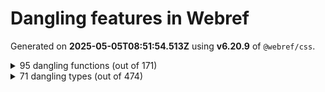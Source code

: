 # Dangling features in Webref

Generated on **2025-05-05T08:51:54.513Z** using **v6.20.9** of `@webref/css`.


<details>
<summary>95 dangling functions (out of 171)</summary>

- [`-webkit-image-set()`](https://drafts.csswg.org/css-images-4/#funcdef--webkit-image-set)
- [`abs()`](https://drafts.csswg.org/css-values-4/#funcdef-abs)
- [`acos()`](https://drafts.csswg.org/css-values-4/#funcdef-acos)
- [`asin()`](https://drafts.csswg.org/css-values-4/#funcdef-asin)
- [`atan()`](https://drafts.csswg.org/css-values-4/#funcdef-atan)
- [`atan2()`](https://drafts.csswg.org/css-values-4/#funcdef-atan2)
- [`calc-mix()`](https://drafts.csswg.org/css-values-5/#funcdef-calc-mix)
- [`calc()`](https://drafts.csswg.org/css-values-4/#funcdef-calc)
- [`circle()`](https://drafts.csswg.org/css-shapes-1/#funcdef-basic-shape-circle) for `<basic-shape>`
- [`clamp()`](https://drafts.csswg.org/css-values-4/#funcdef-clamp)
- [`color-layers()`](https://drafts.csswg.org/css-color-6/#funcdef-color-layers)
- [`container-progress()`](https://drafts.csswg.org/css-values-5/#funcdef-container-progress)
- [`control-value()`](https://drafts.csswg.org/css-forms-1/#funcdef-control-value)
- [`cos()`](https://drafts.csswg.org/css-values-4/#funcdef-cos)
- [`crossorigin()`](https://drafts.csswg.org/css-values-5/#funcdef-request-url-modifier-crossorigin) for `<request-url-modifier>`
- [`ellipse()`](https://drafts.csswg.org/css-shapes-1/#funcdef-basic-shape-ellipse) for `<basic-shape>`
- [`env()`](https://drafts.csswg.org/css-env-1/#funcdef-env)
- [`exp()`](https://drafts.csswg.org/css-values-4/#funcdef-exp)
- [`filter()`](https://drafts.fxtf.org/filter-effects-1/#funcdef-filter)
- [`first-valid()`](https://drafts.csswg.org/css-values-5/#funcdef-first-valid)
- [`fit-content()`](https://drafts.csswg.org/css-grid-2/#funcdef-grid-template-columns-fit-content) for `grid-template-columns`
- [`fit-content()`](https://drafts.csswg.org/css-grid-2/#funcdef-grid-template-columns-fit-content) for `grid-template-rows`
- [`fit-content()`](https://drafts.csswg.org/css-sizing-3/#funcdef-width-fit-content) for `width`
- [`fit-content()`](https://drafts.csswg.org/css-sizing-3/#funcdef-width-fit-content) for `height`
- [`fit-content()`](https://drafts.csswg.org/css-sizing-3/#funcdef-width-fit-content) for `min-width`
- [`fit-content()`](https://drafts.csswg.org/css-sizing-3/#funcdef-width-fit-content) for `min-height`
- [`fit-content()`](https://drafts.csswg.org/css-sizing-3/#funcdef-width-fit-content) for `max-width`
- [`fit-content()`](https://drafts.csswg.org/css-sizing-3/#funcdef-width-fit-content) for `max-height`
- [`hdr-color()`](https://drafts.csswg.org/css-color-hdr-1/#funcdef-hdr-color)
- [`hypot()`](https://drafts.csswg.org/css-values-4/#funcdef-hypot)
- [`ident()`](https://drafts.csswg.org/css-values-5/#funcdef-ident)
- [`if()`](https://drafts.csswg.org/css-values-5/#funcdef-if)
- [`inherit()`](https://drafts.csswg.org/css-values-5/#funcdef-inherit)
- [`integrity()`](https://drafts.csswg.org/css-values-5/#funcdef-request-url-modifier-integrity) for `<request-url-modifier>`
- [`log()`](https://drafts.csswg.org/css-values-4/#funcdef-log)
- [`matrix()`](https://drafts.csswg.org/css-transforms-1/#funcdef-transform-matrix) for `transform`
- [`matrix3d()`](https://drafts.csswg.org/css-transforms-2/#funcdef-matrix3d)
- [`max()`](https://drafts.csswg.org/css-values-4/#funcdef-max)
- [`media-progress()`](https://drafts.csswg.org/css-values-5/#funcdef-media-progress)
- [`media()`](https://drafts.csswg.org/css-conditional-5/#funcdef-media)
- [`min()`](https://drafts.csswg.org/css-values-4/#funcdef-min)
- [`minmax()`](https://drafts.csswg.org/css-grid-2/#funcdef-grid-template-columns-minmax) for `grid-template-columns`
- [`minmax()`](https://drafts.csswg.org/css-grid-2/#funcdef-grid-template-columns-minmax) for `grid-template-rows`
- [`mod()`](https://drafts.csswg.org/css-values-4/#funcdef-mod)
- [`paint()`](https://drafts.css-houdini.org/css-paint-api-1/#funcdef-paint)
- [`path()`](https://drafts.csswg.org/css-shapes-1/#funcdef-basic-shape-path) for `<basic-shape>`
- [`perspective()`](https://drafts.csswg.org/css-transforms-2/#funcdef-perspective)
- [`polygon()`](https://drafts.csswg.org/css-shapes-1/#funcdef-basic-shape-polygon) for `<basic-shape>`
- [`pow()`](https://drafts.csswg.org/css-values-4/#funcdef-pow)
- [`progress()`](https://drafts.csswg.org/css-values-5/#funcdef-progress)
- [`random-item()`](https://drafts.csswg.org/css-values-5/#funcdef-random-item)
- [`random()`](https://drafts.csswg.org/css-values-5/#funcdef-random)
- [`referrerpolicy()`](https://drafts.csswg.org/css-values-5/#funcdef-request-url-modifier-referrerpolicy) for `<request-url-modifier>`
- [`rem()`](https://drafts.csswg.org/css-values-4/#funcdef-rem)
- [`repeat()`](https://drafts.csswg.org/css-gaps-1/#funcdef-repeat-line-color-repeat) for `<repeat-line-color>`
- [`repeat()`](https://drafts.csswg.org/css-gaps-1/#funcdef-repeat-line-color-repeat) for `<auto-repeat-line-color>`
- [`repeat()`](https://drafts.csswg.org/css-gaps-1/#funcdef-repeat-line-color-repeat) for `<repeat-line-style>`
- [`repeat()`](https://drafts.csswg.org/css-gaps-1/#funcdef-repeat-line-color-repeat) for `<auto-repeat-line-style>`
- [`repeat()`](https://drafts.csswg.org/css-gaps-1/#funcdef-repeat-line-color-repeat) for `<repeat-line-width>`
- [`repeat()`](https://drafts.csswg.org/css-gaps-1/#funcdef-repeat-line-color-repeat) for `<auto-repeat-line-width>`
- [`repeat()`](https://drafts.csswg.org/css-grid-2/#funcdef-track-repeat-repeat) for `<track-repeat>`
- [`repeat()`](https://drafts.csswg.org/css-grid-2/#funcdef-track-repeat-repeat) for `<auto-repeat>`
- [`repeat()`](https://drafts.csswg.org/css-grid-2/#funcdef-track-repeat-repeat) for `<fixed-repeat>`
- [`rotate3d()`](https://drafts.csswg.org/css-transforms-2/#funcdef-rotate3d)
- [`rotateX()`](https://drafts.csswg.org/css-transforms-2/#funcdef-rotatex)
- [`rotateY()`](https://drafts.csswg.org/css-transforms-2/#funcdef-rotatey)
- [`rotateZ()`](https://drafts.csswg.org/css-transforms-2/#funcdef-rotatez)
- [`round()`](https://drafts.csswg.org/css-values-4/#funcdef-round)
- [`scale3d()`](https://drafts.csswg.org/css-transforms-2/#funcdef-scale3d)
- [`scaleX()`](https://drafts.csswg.org/css-transforms-2/#funcdef-scalex)
- [`scaleX()`](https://drafts.csswg.org/css-transforms-1/#funcdef-transform-scalex) for `transform`
- [`scaleY()`](https://drafts.csswg.org/css-transforms-2/#funcdef-scaley)
- [`scaleY()`](https://drafts.csswg.org/css-transforms-1/#funcdef-transform-scaley) for `transform`
- [`scaleZ()`](https://drafts.csswg.org/css-transforms-2/#funcdef-scalez)
- [`shape()`](https://drafts.csswg.org/css-shapes-2/#funcdef-shape)
- [`sibling-count()`](https://drafts.csswg.org/css-values-5/#funcdef-sibling-count)
- [`sibling-index()`](https://drafts.csswg.org/css-values-5/#funcdef-sibling-index)
- [`sign()`](https://drafts.csswg.org/css-values-4/#funcdef-sign)
- [`sin()`](https://drafts.csswg.org/css-values-4/#funcdef-sin)
- [`skew()`](https://drafts.csswg.org/css-transforms-1/#funcdef-transform-skew) for `transform`
- [`skewX()`](https://drafts.csswg.org/css-transforms-1/#funcdef-transform-skewx) for `transform`
- [`skewY()`](https://drafts.csswg.org/css-transforms-1/#funcdef-transform-skewy) for `transform`
- [`sqrt()`](https://drafts.csswg.org/css-values-4/#funcdef-sqrt)
- [`superellipse()`](https://drafts.csswg.org/css-borders-4/#funcdef-superellipse)
- [`supports()`](https://drafts.csswg.org/css-conditional-5/#funcdef-supports)
- [`tan()`](https://drafts.csswg.org/css-values-4/#funcdef-tan)
- [`toggle()`](https://drafts.csswg.org/css-values-5/#funcdef-toggle)
- [`transform-mix()`](https://drafts.csswg.org/css-values-5/#funcdef-transform-mix)
- [`translate()`](https://drafts.csswg.org/css-transforms-1/#funcdef-transform-translate) for `transform`
- [`translate3d()`](https://drafts.csswg.org/css-transforms-2/#funcdef-translate3d)
- [`translateX()`](https://drafts.csswg.org/css-transforms-1/#funcdef-transform-translatex) for `transform`
- [`translateY()`](https://drafts.csswg.org/css-transforms-1/#funcdef-transform-translatey) for `transform`
- [`translateZ()`](https://drafts.csswg.org/css-transforms-2/#funcdef-translatez)
- [`var()`](https://drafts.csswg.org/css-variables-2/#funcdef-var)
- [`wcag2()`](https://drafts.csswg.org/css-color-6/#funcdef-contrast-color-wcag2) for `contrast-color()`
</details>


<details>
<summary>71 dangling types (out of 474)</summary>

- [`<(-token>`](https://drafts.csswg.org/css-syntax-3/#tokendef-open-paren)
- [`<)-token>`](https://drafts.csswg.org/css-syntax-3/#tokendef-close-paren)
- [`<[-token>`](https://drafts.csswg.org/css-syntax-3/#tokendef-open-square)
- [`<]-token>`](https://drafts.csswg.org/css-syntax-3/#tokendef-close-square)
- [`<{-token>`](https://drafts.csswg.org/css-syntax-3/#tokendef-open-curly)
- [`<}-token>`](https://drafts.csswg.org/css-syntax-3/#tokendef-close-curly)
- [`<an+b>`](https://drafts.csswg.org/css-syntax-3/#anb-production)
- [`<at-keyword-token>`](https://drafts.csswg.org/css-syntax-3/#typedef-at-keyword-token)
- [`<at-rule-list>`](https://drafts.csswg.org/css-syntax-3/#typedef-at-rule-list)
- [`<attr-args>`](https://drafts.csswg.org/css-values-5/#typedef-attr-args)
- [`<bad-string-token>`](https://drafts.csswg.org/css-syntax-3/#typedef-bad-string-token)
- [`<bad-url-token>`](https://drafts.csswg.org/css-syntax-3/#typedef-bad-url-token)
- [`<boolean-expr>`](https://drafts.csswg.org/css-values-5/#typedef-boolean-expr)
- [`<border-style>`](https://drafts.csswg.org/css2/#value-def-border-style)
- [`<border-width>`](https://drafts.csswg.org/css2/#value-def-border-width)
- [`<box>`](https://drafts.csswg.org/css-box-4/#typedef-box)
- [`<calc-mix()>`](https://drafts.csswg.org/css-values-5/#typedef-calc-mix)
- [`<CDC-token>`](https://drafts.csswg.org/css-syntax-3/#typedef-cdc-token)
- [`<CDO-token>`](https://drafts.csswg.org/css-syntax-3/#typedef-cdo-token)
- [`<colon-token>`](https://drafts.csswg.org/css-syntax-3/#typedef-colon-token)
- [`<color-space>`](https://drafts.csswg.org/css-color-5/#typedef-color-space)
- [`<color-stop>`](https://drafts.csswg.org/css-images-4/#typedef-color-stop)
- [`<comma-token>`](https://drafts.csswg.org/css-syntax-3/#typedef-comma-token)
- [`<complex-real-selector-list>`](https://drafts.csswg.org/selectors-4/#typedef-complex-real-selector-list)
- [`<composite-mode>`](https://drafts.fxtf.org/compositing-2/#compositemode)
- [`<compound-selector-list>`](https://drafts.csswg.org/selectors-4/#typedef-compound-selector-list)
- [`<container-progress()>`](https://drafts.csswg.org/css-values-5/#typedef-container-progress)
- [`<dasharray>`](https://svgwg.org/svg2-draft/painting.html#DataTypeDasharray)
- [`<dashed-function>`](https://drafts.csswg.org/css-mixins-1/#typedef-dashed-function)
- [`<declaration-rule-list>`](https://drafts.csswg.org/css-syntax-3/#typedef-declaration-rule-list)
- [`<delim-token>`](https://drafts.csswg.org/css-syntax-3/#typedef-delim-token)
- [`<deprecated-color>`](https://drafts.csswg.org/css-color-4/#typedef-deprecated-color)
- [`<dimension-token>`](https://drafts.csswg.org/css-syntax-3/#typedef-dimension-token)
- [`<eof-token>`](https://drafts.csswg.org/css-syntax-3/#typedef-eof-token)
- [`<first-valid()>`](https://drafts.csswg.org/css-values-5/#typedef-first-valid)
- [`<font-src>`](https://drafts.csswg.org/css-fonts-4/#typedef-font-src)
- [`<forgiving-selector-list>`](https://drafts.csswg.org/selectors-4/#typedef-forgiving-selector-list)
- [`<frequency-percentage>`](https://drafts.csswg.org/css-values-4/#typedef-frequency-percentage)
- [`<identifier>`](https://drafts.csswg.org/css2/#value-def-identifier)
- [`<if-args>`](https://drafts.csswg.org/css-values-5/#typedef-if-args)
- [`<if()>`](https://drafts.csswg.org/css-values-5/#typedef-if)
- [`<inherit-args>`](https://drafts.csswg.org/css-values-5/#typedef-inherit-args)
- [`<inherit()>`](https://drafts.csswg.org/css-values-5/#typedef-inherit)
- [`<keyframe-block>`](https://drafts.csswg.org/css-animations-1/#typedef-keyframe-block)
- [`<layout-box>`](https://drafts.csswg.org/css-box-4/#typedef-layout-box)
- [`<margin-width>`](https://drafts.csswg.org/css2/#value-def-margin-width)
- [`<media-progress()>`](https://drafts.csswg.org/css-values-5/#typedef-media-progress)
- [`<media-query>`](https://drafts.csswg.org/mediaqueries-5/#typedef-media-query)
- [`<mix()>`](https://drafts.csswg.org/css-values-5/#typedef-mix)
- [`<mq-boolean>`](https://drafts.csswg.org/mediaqueries-4/#typedef-mq-boolean)
- [`<number-optional-number>`](https://drafts.fxtf.org/filter-effects-1/#typedef-number-optional-number)
- [`<number-token>`](https://drafts.csswg.org/css-syntax-3/#typedef-number-token)
- [`<padding-width>`](https://drafts.csswg.org/css2/#value-def-padding-width)
- [`<points>`](https://svgwg.org/svg2-draft/shapes.html#DataTypePoints)
- [`<progress()>`](https://drafts.csswg.org/css-values-5/#typedef-progress-fn)
- [`<pt-name-and-class-selector>`](https://drafts.csswg.org/css-view-transitions-2/#typedef-pt-name-and-class-selector)
- [`<quirky-color>`](https://drafts.csswg.org/css-color-4/#typedef-quirky-color)
- [`<quirky-length>`](https://drafts.csswg.org/css-values-4/#typedef-quirky-length)
- [`<random-item-args>`](https://drafts.csswg.org/css-values-5/#typedef-random-item-args)
- [`<relative-real-selector-list>`](https://drafts.csswg.org/selectors-4/#typedef-relative-real-selector-list)
- [`<relative-selector-list>`](https://drafts.csswg.org/selectors-4/#typedef-relative-selector-list)
- [`<request-url-modifier>`](https://drafts.csswg.org/css-values-5/#typedef-request-url-modifier)
- [`<semicolon-token>`](https://drafts.csswg.org/css-syntax-3/#typedef-semicolon-token)
- [`<shape>`](https://drafts.csswg.org/css2/#value-def-shape)
- [`<simple-selector-list>`](https://drafts.csswg.org/selectors-4/#typedef-simple-selector-list)
- [`<source-size-list>`](https://html.spec.whatwg.org/multipage/images.html#source-size-list)
- [`<time-percentage>`](https://drafts.csswg.org/css-values-4/#typedef-time-percentage)
- [`<toggle()>`](https://drafts.csswg.org/css-values-5/#typedef-toggle)
- [`<transform-mix()>`](https://drafts.csswg.org/css-values-5/#typedef-transform-mix)
- [`<whitespace-token>`](https://drafts.csswg.org/css-syntax-3/#typedef-whitespace-token)
- [`<xyz-space>`](https://drafts.csswg.org/css-color-4/#typedef-xyz-space)
</details>
